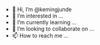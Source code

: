 - 👋 Hi, I’m @kemingjunde
- 👀 I’m interested in ...
- 🌱 I’m currently learning ...
- 💞️ I’m looking to collaborate on ...
- 📫 How to reach me ...

<!---
kemingjunde/kemingjunde is a ✨ special ✨ repository because its `README.md` (this file) appears on your GitHub profile.
You can click the Preview link to take a look at your changes.
--->
